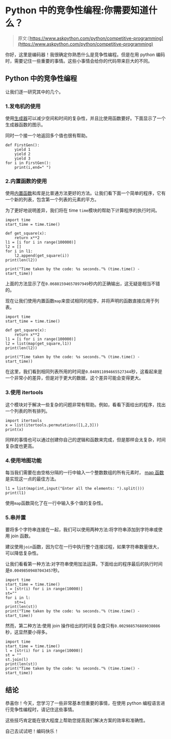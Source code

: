 # Python 中的竞争性编程:你需要知道什么？

> 原文:[https://www.askpython.com/python/competitive-programming](https://www.askpython.com/python/competitive-programming)

你好，这里是编码器！我很确定你熟悉什么是竞争性编程。但是在用 python 编码时，需要记住一些重要的事情。这些小事情会给你的代码带来巨大的不同。

## Python 中的竞争性编程

让我们逐一研究其中的几个。

### 1.发电机的使用

使用[生成器](https://www.askpython.com/python/examples/generators-in-python)可以减少空间和时间的复杂性，并且比使用函数要好。下面显示了一个生成器函数的图示。

同时一个接一个地返回多个值也很有帮助。

```
def FirstGen():
    yield 1
    yield 2
    yield 3
for i in FirstGen():
    print(i,end=" ")

```

### 2.内置函数的使用

使用[内置函数](https://www.askpython.com/python/python-functions)和库是比普通方法更好的方法。让我们看下面一个简单的程序，它有一个新的列表，包含第一个列表的元素的平方。

为了更好地说明差异，我们将在 time `time`模块的帮助下计算程序的执行时间。

```
import time
start_time = time.time()

def get_square(x):
    return x**2
l1 = [i for i in range(100000)]
l2 = []
for i in l1:
    l2.append(get_square(i))
print(len(l2))

print("Time taken by the code: %s seconds."% (time.time() - start_time))

```

上面的方法显示了在`0.06881594657897949`秒内的正确输出，这无疑是相当不错的。

现在让我们使用内置函数`map`来尝试相同的程序，并将声明的函数直接应用于列表。

```
import time
start_time = time.time()

def get_square(x):
    return x**2
l1 = [i for i in range(100000)]
l2 = list(map(get_square,l1))
print(len(l2))

print("Time taken by the code: %s seconds."% (time.time() - start_time))

```

在这里，我们看到相同列表所用的时间是`0.048911094665527344`秒，这看起来是一个非常小的差异，但是对于更大的数据，这个差异可能会变得更大。

### 3.使用 itertools

这个模块对于解决一些复杂的问题非常有帮助。例如，看看下面给出的程序，找出一个列表的所有排列。

```
import itertools
x = list(itertools.permutations([1,2,3]))
print(x)

```

同样的事情也可以通过创建你自己的逻辑和函数来完成，但是那样会太复杂，时间复杂度也更高。

### 4.使用地图功能

每当我们需要在由空格分隔的一行中输入一个整数数组的所有元素时， [map 函数](https://www.askpython.com/python-modules/mmap-function)是实现这一点的最佳方法。

```
l1 = list(map(int,input("Enter all the elements: ").split()))
print(l1)

```

使用`map`函数简化了在一行中输入多个值的复杂性。

### 5.串并置

要将多个字符串连接在一起，我们可以使用两种方法:将字符串添加到字符串或使用 join 函数。

建议使用`join`函数，因为它在一行中执行整个连接过程，如果字符串数量很大，可以降低复杂性。

让我们看看第一种方法:对字符串使用加法运算。下面给出的程序最后的执行时间是`0.00498509407043457`秒。

```
import time
start_time = time.time()
l = [str(i) for i in range(10000)]
st=""
for i in l:
    st+=i
print(len(st))
print("Time taken by the code: %s seconds."% (time.time() - start_time))

```

然而，第二种方法:使用 join 操作给出的时间复杂度只有`0.002988576889038086`秒，这显然要小得多。

```
import time
start_time = time.time()
l = [str(i) for i in range(10000)]
st = ""
st.join(l)
print(len(st))
print("Time taken by the code: %s seconds."% (time.time() - start_time))

```

## 结论

恭喜你！今天，您学习了一些非常基本但重要的事情，在使用 python 编程语言进行竞争性编程时，请记住这些事情。

这些技巧肯定能在很大程度上帮助您提高我们解决方案的效率和准确性。

自己去试试吧！编码快乐！